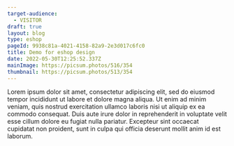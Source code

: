 ```yaml
---
target-audience:
  - VISITOR
draft: true
layout: blog
type: eshop
pageId: 9938c81a-4021-4158-82a9-2e3d017c6fc0
title: Demo for eshop design
date: 2022-05-30T12:25:52.337Z
mainImage: https://picsum.photos/516/354
thumbnail: https://picsum.photos/513/354
---
```

Lorem ipsum dolor sit amet, consectetur adipiscing elit, sed do eiusmod tempor incididunt ut labore et dolore magna aliqua. Ut enim ad minim veniam, quis nostrud exercitation ullamco laboris nisi ut aliquip ex ea commodo consequat. Duis aute irure dolor in reprehenderit in voluptate velit esse cillum dolore eu fugiat nulla pariatur. Excepteur sint occaecat cupidatat non proident, sunt in culpa qui officia deserunt mollit anim id est laborum.
